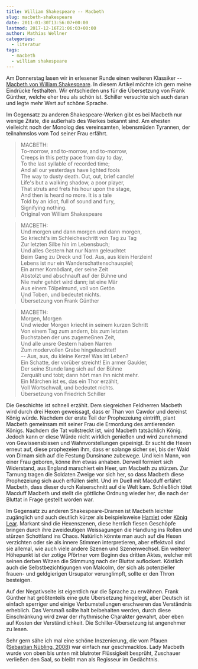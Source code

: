 ```yaml
---
title: William Shakespeare -- Macbeth
slug: macbeth-shakespeare
date: 2011-01-30T13:56:07+00:00
lastmod: 2017-12-16T21:06:03+00:00
author: Mathias Wellner
categories:
  - literatur
tags:
  - macbeth
  - william shakespeare
---
```

Am Donnerstag lasen wir in erlesener Runde einen weiteren Klassiker -- [Macbeth von William Shakespeare](http://de.wikipedia.org/wiki/Macbeth_%28Shakespeare%29). In diesem Artikel möchte ich gern meine Eindrücke festhalten. Wir entschieden uns für die Übersetzung von Frank Günther, welche eher treu als schön ist. Schiller versuchte sich auch daran und legte mehr Wert auf schöne Sprache. 

<!--more-->

Im Gegensatz zu anderen Shakespeare-Werken gibt es bei Macbeth nur wenige Zitate, die außerhalb des Werkes bekannt sind. Am ehesten vielleicht noch der Monolog des vereinsamten, lebensmüden Tyrannen, der teilnahmslos vom Tod seiner Frau erfährt. 

<blockquote class="blockquote">
MACBETH:<br>
To-morrow, and to-morrow, and to-morrow,<br>
Creeps in this petty pace from day to day,<br>
To the last syllable of recorded time;<br>
And all our yesterdays have lighted fools<br>
The way to dusty death. Out, out, brief candle!<br>
Life's but a walking shadow, a poor player,<br>
That struts and frets his hour upon the stage,<br>
And then is heard no more. It is a tale<br>
Told by an idiot, full of sound and fury,<br>
Signifying nothing.
<footer class="blockquote-footer">Original von William Shakespeare</footer>
</blockquote>

<blockquote class="blockquote">
MACBETH:<br>
Und morgen und dann morgen und dann morgen,<br>
So kriecht's im Schleicheschritt von Tag zu Tag<br>
Zur letzten Silbe hin im Lebensbuch;<br>
Und alles Gestern hat nur Narrn geleuchtet<br>
Beim Gang zu Dreck und Tod. Aus, aus klein Herzlein!<br>
Lebens ist nur ein Wanderschattenschauspiel;<br>
Ein armer Komödiant, der seine Zeit<br>
Abstolzt und abschnauft auf der Bühne und<br>
Nie mehr gehört wird dann; ist eine Mär<br>
Aus einem Tölpelmund, voll von Getön<br>
Und Toben, und bedeutet nichts.<br>
<footer class="blockquote-footer">Übersetzung von Frank Günther</footer>
</blockquote>

<blockquote class="blockquote">
MACBETH:<br>
Morgen, Morgen<br>
Und wieder Morgen kriecht in seinem kurzen Schritt<br>
Von einem Tag zum andern, bis zum letzten<br>
Buchstaben der uns zugemeßnen Zeit,<br>
Und alle unsre Gestern haben Narren<br>
Zum modervollen Grabe hingeleuchtet!<br>
-- Aus, aus, du kleine Kerze! Was ist Leben?<br>
Ein Schatte, der vorüber streicht! Ein armer Gaukler,<br>
Der seine Stunde lang sich auf der Bühne<br>
Zerquält und tobt; dann hört man ihn nicht mehr.<br>
Ein Märchen ist es, das ein Thor erzählt,<br>
Voll Wortschwall, und bedeutet nichts.<br>
<footer class="blockquote-footer">Übersetzung von Friedrich Schiller</footer>
</blockquote>

Die Geschichte ist schnell erzählt. Dem siegreichen Feldherren Macbeth wird durch drei Hexen geweissagt, dass er Than von Cawdor und dereinst König würde. Nachdem der erste Teil der Prophezeiung eintrifft, plant Macbeth gemeinsam mit seiner Frau die Ermordung des amtierenden Königs. Nachdem die Tat vollstreckt ist, wird Macbeth tatsächlich König. Jedoch kann er diese Würde nicht wirklich genießen und wird zunehmend von Gewissensbissen und Wahnvorstellungen gepeinigt. Er sucht die Hexen erneut auf, diese prophezeien ihm, dass er solange sicher sei, bis der Wald von Dirnam sich auf die Festung Dunsinane zubewege. Und kein Mann, von einer Frau geboren, könne ihm etwas anhaben. Derweil formiert sich Widerstand, aus England marschiert ein Heer, um Macbeth zu stürzen. Zur Tarnung tragen die Soldaten Zweige vor sich her, so dass Macbeth diese Prophezeiung sich auch erfüllen sieht. Und im Duell mit Macduff erfährt Macbeth, dass dieser durch Kaiserschnitt auf die Welt kam. Schließlich tötet Macduff Macbeth und stellt die göttliche Ordnung wieder her, die nach der Bluttat in Frage gestellt worden war. 

Im Gegensatz zu anderen Shakespeare-Dramen ist Macbeth leichter zugänglich und auch deutlich kürzer als beispielsweise [Hamlet](http://de.wikipedia.org/wiki/Hamlet) oder [König Lear](http://de.wikipedia.org/wiki/K%C3%B6nig_Lear). Markant sind die Hexenszenen, diese herrlich fiesen Geschöpfe bringen durch ihre zweideutigen Weissagungen die Handlung ins Rollen und stürzen Schottland ins Chaos. Natürlich könnte man auch auf die Hexen verzichten oder sie als innere Stimmen interpretieren, aber effektvoll sind sie allemal, wie auch viele andere Szenen und Szenenwechsel. Ein weiterer Höhepunkt ist der zotige Pförtner vom Beginn des dritten Aktes, welcher mit seinen derben Witzen die Stimmung nach der Bluttat auflockert. Köstlich auch die Selbstbezichtigungen von Malcolm, der sich als potenzieller frauen- und geldgierigen Ursupator verunglimpft, sollte er den Thron besteigen. 

Auf der Negativseite ist eigentlich nur die Sprache zu erwähnen. Frank Günther hat größtenteils eine gute Übersetzung hingelegt, aber Deutsch ist einfach sperriger und einige Verbumstellungen erschweren das Verständnis erheblich. Das Versmaß sollte halt beibehalten werden, durch diese Einschränkung wird zwar der rhythmische Charakter gewahrt, aber eben auf Kosten der Verständlichkeit. Die Schiller-Übersetzung ist angenehmer zu lesen. 

Sehr gern sähe ich mal eine schöne Inszenierung, die vom Pfauen ([Sebastian Nübling, 2008](http://www.kultur-online.net/?q=node/3880)) war einfach nur geschmacklos. Lady Macbeth wurde von oben bis unten mit blutroter Flüssigkeit besprüht, Zuschauer verließen den Saal, so bleibt man als Regisseur im Gedächtnis.